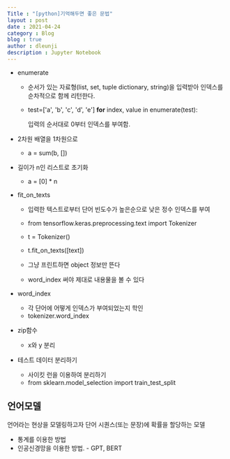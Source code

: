```yaml
---
Title : "[python]기억해두면 좋은 문법"
layout : post
date : 2021-04-24
category : Blog
blog : true
author : dleunji
description : Jupyter Notebook
---
```


- enumerate

  - 순서가 있는 자료형(list, set, tuple dictionary, string)을 입력받아 인덱스를 순차적으로 함께 리턴한다.

  - test=['a', 'b', 'c', 'd', 'e'] **for** index, value in enumerate(test): 

    입력의 순서대로 0부터 인덱스를 부여함.

- 2차원 배열을 1차원으로
  - a = sum(b, [])

- 길이가 n인 리스트로 초기화

  - a = [0] * n

- fit_on_texts

  - 입력한 텍스트로부터 단어 빈도수가 높은순으로 낮은 정수 인덱스를 부여

  - from tensorflow.keras.preprocessing.text import Tokenizer
  - t = Tokenizer()
  - t.fit_on_texts([text])
  - 그냥 프린트하면 object 정보만 뜬다
  - word_index 써야 제대로 내용물을 볼 수 있다

- word_index

  - 각 단어에 어떻게 인덱스가 부여되었는지 학인
  - tokenizer.word_index

- zip함수
  - x와 y 분리
- 테스트 데이터 분리하기
  - 사이킷 런을 이용하여 분리하기
  - from sklearn.model_selection import train_test_split

## 언어모델

언어라는 현상을 모델링하고자 단어 시퀀스(또는 문장)에 확률을 할당하는 모델

- 통계를 이용한 방법
- 인공신경망을 이용한 방법. - GPT, BERT